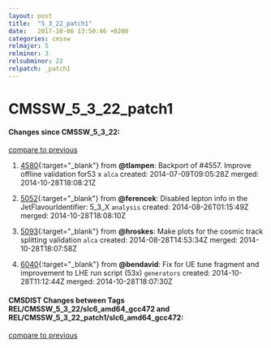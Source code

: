 ```yaml
---
layout: post
title:  "5_3_22_patch1"
date:   2017-10-06 13:50:46 +0200
categories: cmssw
relmajor: 5
relminor: 3
relsubminor: 22
relpatch: _patch1
---
```


# CMSSW_5_3_22_patch1
#### Changes since CMSSW_5_3_22:

[compare to previous](https://github.com/cms-sw/cmssw/compare/CMSSW_5_3_22...CMSSW_5_3_22_patch1)



1. [4580](http://github.com/cms-sw/cmssw/pull/4580){:target="_blank"}  from **@tlampen**: Backport of #4557.  Improve offline validation for53 x `alca`  created: 2014-07-09T09:05:28Z merged: 2014-10-28T18:08:21Z

1. [5052](http://github.com/cms-sw/cmssw/pull/5052){:target="_blank"}  from **@ferencek**: Disabled lepton info in the JetFlavourIdentifier: 5_3_X `analysis`  created: 2014-08-26T01:15:49Z merged: 2014-10-28T18:08:10Z

1. [5093](http://github.com/cms-sw/cmssw/pull/5093){:target="_blank"}  from **@hroskes**: Make plots for the cosmic track splitting validation `alca`  created: 2014-08-28T14:53:34Z merged: 2014-10-28T18:07:58Z

1. [6040](http://github.com/cms-sw/cmssw/pull/6040){:target="_blank"}  from **@bendavid**: Fix for UE tune fragment and improvement to LHE run script (53x) `generators`  created: 2014-10-28T11:12:44Z merged: 2014-10-28T18:07:30Z

#### CMSDIST Changes between Tags REL/CMSSW_5_3_22/slc6_amd64_gcc472 and REL/CMSSW_5_3_22_patch1/slc6_amd64_gcc472:

[compare to previous](https://github.com/cms-sw/cmsdist/compare/REL/CMSSW_5_3_22/slc6_amd64_gcc472...REL/CMSSW_5_3_22_patch1/slc6_amd64_gcc472)


